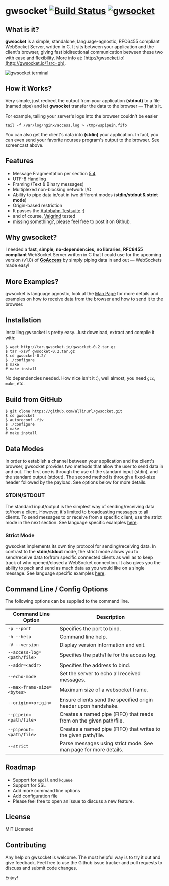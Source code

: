 gwsocket [![Build Status](https://travis-ci.org/allinurl/gwsocket.svg?branch=master)](http://travis-ci.org/allinurl/gwsocket) [![gwsocket](http://gwsocket.io/badge?v0.1)](http://gwsocket.io)
========

## What is it? ##
**gwsocket** is a simple, standalone, language-agnostic, RFC6455 compliant
WebSocket Server, written in C. It sits between your application and the
client's browser, giving fast bidirectional communication between these two
with ease and flexibility. More info at:
[http://gwsocket.io](http://gwsocket.io/?src=gh).

![gwsocket terminal](http://gwsocket.io/images/gwsocket-terminal-620.gif)

## How it Works? ##
Very simple, just redirect the output from your application **(stdout)** to a
file (named pipe) and let **gwsocket** transfer the data to the browser —
That's it.

For example, tailing your server's logs into the browser couldn't be easier

    tail -f /var/log/nginx/access.log > /tmp/wspipein.fifo

You can also get the client's data into **(stdin)** your application. In fact,
you can even send your favorite ncurses program's output to the browser. See
screencast above.

## Features ##
* Message Fragmentation per section [5.4](https://tools.ietf.org/html/rfc6455#page-33)
* UTF-8 Handling
* Framing (Text & Binary messages)
* Multiplexed non-blocking network I/O
* Ability to pipe data in/out in two different modes (**stdin/stdout & strict mode**)
* Origin-based restriction
* It passes the [Autobahn Testsuite](http://gwsocket.io/autobahn/) :)
* and of course, [Valgrind](http://valgrind.org/) tested
* missing something?, please feel free to post it on Github.

## Why gwsocket? ##
I needed a **fast**, **simple**, **no-dependencies**, **no libraries**,
**RFC6455 compliant** WebSocket Server written in C that I could use for the
upcoming version (v1.0) of [**GoAccess**](https://goaccess.io/) by simply
piping data in and out — WebSockets made easy!

## More Examples? ##
gwsocket is language agnostic, look at the [Man Page](http://gwsocket.io/man?src=gh)
for more details and examples on how to receive data from the browser and how
to send it to the browser.

## Installation ##
Installing gwsocket is pretty easy. Just download, extract and compile it with:

```
$ wget http://tar.gwsocket.io/gwsocket-0.2.tar.gz
$ tar -xzvf gwsocket-0.2.tar.gz
$ cd gwsocket-0.2/
$ ./configure
$ make
# make install
```
No dependencies needed. How nice isn't it :), well almost, you need `gcc`, `make`, etc.

## Build from GitHub ##
```
$ git clone https://github.com/allinurl/gwsocket.git
$ cd gwsocket
$ autoreconf -fiv
$ ./configure
$ make
# make install
```

## Data Modes ##
In order to establish a channel between your application and the client's
browser, gwsocket provides two methods that allow the user to send data in and
out. The first one is through the use of the standard input (stdin), and the
standard output (stdout). The second method is through a fixed-size header
followed by the payload. See options below for more details.

### STDIN/STDOUT ###
The standard input/output is the simplest way of sending/receiving data to/from
a client. However, it's limited to broadcasting messages to all clients. To
send messages to or receive from a specific client, use the strict mode in the
next section. See language specific examples [here](http://gwsocket.io/).

### Strict Mode ###
gwsocket implements its own tiny protocol for sending/receiving data. In
contrast to the **stdin/stdout** mode, the strict mode allows you to
send/receive data to/from specific connected clients as well as to keep track
of who opened/closed a WebSocket connection. It also gives you the ability to
pack and send as much data as you would like on a single message. See language
specific examples [here](http://gwsocket.io/).

## Command Line / Config Options ##
The following options can be supplied to the command line.


| Command Line Option          | Description                                                         |
| ---------------------------- | --------------------------------------------------------------------|
| `-p --port`                  | Specifies the port to bind.                                         |
| `-h --help`                  | Command line help.                                                  |
| `-V --version`               | Display version information and exit.                               |
| `--access-log=<path/file>`   | Specifies the path/file for the access log.                         |
| `--addr=<addr>`              | Specifies the address to bind.                                      |
| `--echo-mode`                | Set the server to echo all received messages.                       |
| `--max-frame-size=<bytes>`   | Maximum size of a websocket frame.                                  |
| `--origin=<origin>`          | Ensure clients send the specified origin header upon handshake.     |
| `--pipein=<path/file>`       | Creates a named pipe (FIFO) that reads from on the given path/file. |
| `--pipeout=<path/file>`      | Creates a named pipe (FIFO) that writes to the given path/file.     |
| `--strict`                   | Parse messages using strict mode. See man page for more details.    |

## Roadmap ##
* Support for `epoll` and `kqueue`
* Support for SSL
* Add more command line options
* Add configuration file
* Please feel free to open an issue to discuss a new feature.

## License ##
MIT Licensed

## Contributing ##

Any help on gwsocket is welcome. The most helpful way is to try it out and give
feedback. Feel free to use the Github issue tracker and pull requests to
discuss and submit code changes.

Enjoy!

